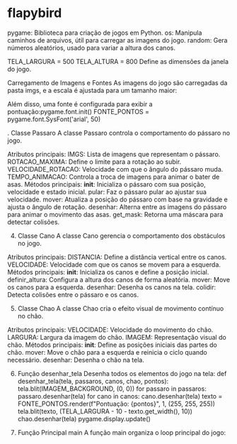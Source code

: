 # flapybird
pygame: Biblioteca para criação de jogos em Python.
os: Manipula caminhos de arquivos, útil para carregar as imagens do jogo.
random: Gera números aleatórios, usado para variar a altura dos canos.

TELA_LARGURA = 500
TELA_ALTURA = 800
Define as dimensões da janela do jogo.

Carregamento de Imagens e Fontes
As imagens do jogo são carregadas da pasta imgs, e a escala é ajustada para um tamanho maior:

Além disso, uma fonte é configurada para exibir a pontuação:pygame.font.init()
FONTE_PONTOS = pygame.font.SysFont('arial', 50)



. Classe Passaro
A classe Passaro controla o comportamento do pássaro no jogo.

Atributos principais:
IMGS: Lista de imagens que representam o pássaro.
ROTACAO_MAXIMA: Define o limite para a rotação ao subir.
VELOCIDADE_ROTACAO: Velocidade com que o ângulo do pássaro muda.
TEMPO_ANIMACAO: Controla a troca de imagens para animar o bater de asas.
Métodos principais:
__init__: Inicializa o pássaro com sua posição, velocidade e estado inicial.
pular: Faz o pássaro pular ao ajustar sua velocidade.
mover: Atualiza a posição do pássaro com base na gravidade e ajusta o ângulo de rotação.
desenhar: Alterna entre as imagens do pássaro para animar o movimento das asas.
get_mask: Retorna uma máscara para detectar colisões.


4. Classe Cano
A classe Cano gerencia o comportamento dos obstáculos no jogo.

Atributos principais:
DISTANCIA: Define a distância vertical entre os canos.
VELOCIDADE: Velocidade com que os canos se movem para a esquerda.
Métodos principais:
__init__: Inicializa os canos e define a posição inicial.
definir_altura: Configura a altura dos canos de forma aleatória.
mover: Move os canos para a esquerda.
desenhar: Desenha os canos na tela.
colidir: Detecta colisões entre o pássaro e os canos.



5. Classe Chao
A classe Chao cria o efeito visual de movimento contínuo no chão.

Atributos principais:
VELOCIDADE: Velocidade do movimento do chão.
LARGURA: Largura da imagem do chão.
IMAGEM: Representação visual do chão.
Métodos principais:
__init__: Define as posições iniciais das partes do chão.
mover: Move o chão para a esquerda e reinicia o ciclo quando necessário.
desenhar: Desenha o chão na tela.



6. Função desenhar_tela
Desenha todos os elementos do jogo na tela:
def desenhar_tela(tela, passaros, canos, chao, pontos):
    tela.blit(IMAGEM_BACKGROUND, (0, 0))
    for passaro in passaros:
        passaro.desenhar(tela)
    for cano in canos:
        cano.desenhar(tela)
    texto = FONTE_PONTOS.render(f"Pontuação: {pontos}", 1, (255, 255, 255))
    tela.blit(texto, (TELA_LARGURA - 10 - texto.get_width(), 10))
    chao.desenhar(tela)
    pygame.display.update()


7. Função Principal main
A função main organiza o loop principal do jogo:
